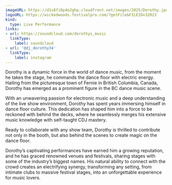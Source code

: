 ```yaml
---
imageURL: https://d1s8fi0p4o2ghp.cloudfront.net/images/2025/Dorothy.jpeg
logoURL: https://wickedwoods.festivalpro.com/?getFile&FILEID=32023
kind:
  type: Live Performance
links:
- url: https://soundcloud.com/dorothys_music
  linkType:
    label: soundcloud
- url: '@dj_dorothy34'
  linkType:
    label: instagram
---
```

Dorothy is a dynamic force in the world of dance music, from the moment he takes the stage, he commands the dance floor with electric energy. Hailing from the picturesque town of Fernie in British Columbia, Canada, Dorothy has emerged as a prominent figure in the BC dance music scene.

With an unwavering passion for electronic music and a deep understanding of the live show environment, Dorothy has spent years immersing himself in dance floor culture. This dedication has shaped him into a force to be reckoned with behind the decks, where he seamlessly merges his extensive music knowledge with self-taught CDJ mastery.

Ready to collaborate with any show team, Dorothy is thrilled to contribute not only in the booth, but also behind the scenes to create magic on the dance floor.

Dorothy’s captivating performances have earned him a growing reputation, and he has graced renowned venues and festivals, sharing stages with some of the industry’s biggest names. His natural ability to connect with the crowd creates an electrifying synergy, transforming any setting, from intimate clubs to massive festival stages, into an unforgettable experience for music lovers.
